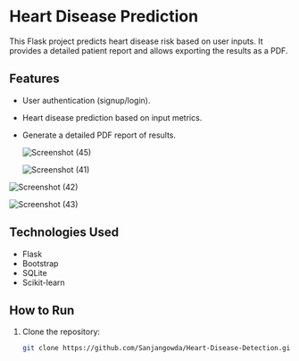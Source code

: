 # Heart Disease Prediction

This Flask project predicts heart disease risk based on user inputs. It provides a detailed patient report and allows exporting the results as a PDF.

## Features
- User authentication (signup/login).
- Heart disease prediction based on input metrics.
- Generate a detailed PDF report of results.

  ![Screenshot (45)](https://github.com/user-attachments/assets/3a4c51d3-72db-492b-84fa-141bb15ab9d7)

  ![Screenshot (41)](https://github.com/user-attachments/assets/f1742afe-cb42-4ddc-b7ed-11c721ad0aae)

  
![Screenshot (42)](https://github.com/user-attachments/assets/e86b93e7-e415-4411-b5da-124d7d238b71)

![Screenshot (43)](https://github.com/user-attachments/assets/5dbc9c5c-3e1b-4c55-ad36-164b070d0720)





## Technologies Used
- Flask
- Bootstrap
- SQLite
- Scikit-learn

## How to Run
1. Clone the repository:
   ```bash
   git clone https://github.com/Sanjangowda/Heart-Disease-Detection.git
